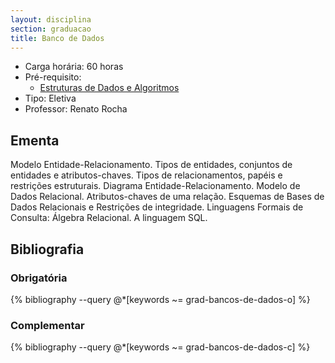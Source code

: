 ```yaml
---
layout: disciplina
section: graduacao
title: Banco de Dados
---
```


- Carga horária: 60 horas
- Pré-requisito:
    - [Estruturas de Dados e Algoritmos](estruturas-dados-algoritmos.html)
- Tipo: Eletiva
- Professor: Renato Rocha

## Ementa

Modelo Entidade-Relacionamento. Tipos de entidades, conjuntos de
entidades e atributos-chaves. Tipos de relacionamentos, papéis e
restrições estruturais. Diagrama Entidade-Relacionamento. Modelo de
Dados Relacional. Atributos-chaves de uma relação. Esquemas de Bases
de Dados Relacionais e Restrições de integridade.  Linguagens Formais
de Consulta: Álgebra Relacional. A linguagem SQL.

## Bibliografia

### Obrigatória

{% bibliography --query @*[keywords ~= grad-bancos-de-dados-o] %}

### Complementar

{% bibliography --query @*[keywords ~= grad-bancos-de-dados-c] %}
